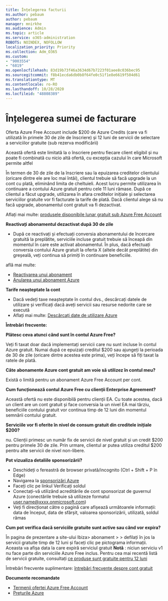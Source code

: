 ```yaml
---
title: Înțelegerea facturii
ms.author: pebaum
author: pebaum
manager: mnirkhe
ms.audience: Admin
ms.topic: article
ms.service: o365-administration
ROBOTS: NOINDEX, NOFOLLOW
localization_priority: Priority
ms.collection: Adm_O365
ms.custom:
- "9003554"
- "6819"
ms.openlocfilehash: 83d19b73f46a3634d67b7223f01aee8c036bec95
ms.sourcegitcommit: f8b41ecda6db0b8f64fe0c51f1e8e6619f504d61
ms.translationtype: MT
ms.contentlocale: ro-RO
ms.lasthandoff: 10/28/2020
ms.locfileid: "48808389"
---
```

# <a name="understand-billing-amount"></a>Înțelegerea sumei de facturare

Oferta Azure Free Account include $200 de Azure Credits (care va fi utilizată în primele 30 de zile de înscriere) și 12 luni de servicii de selectare a serviciilor gratuite (sub rezerva modificării)

Această ofertă este limitată la o înscriere pentru fiecare client eligibil și nu poate fi combinată cu nicio altă ofertă, cu excepția cazului în care Microsoft permite altfel

În termen de 30 de zile de la înscriere sau la epuizarea creditelor clientului (oricare dintre ele are loc mai întâi), clientul trebuie să facă upgrade la un cont cu plată, eliminând limita de cheltuieli. Acest lucru permite utilizarea în continuare a contului Azure gratuit pentru cele 11 luni rămase. După ce clientul a făcut upgrade, utilizarea în afara creditelor inițiale și selectarea serviciilor gratuite vor fi facturate la tarife de plată. Dacă clientul alege să nu facă upgrade, abonamentul cont gratuit va fi dezactivat.

Aflați mai multe: [produsele disponibile lunar gratuit sub Azure Free Account](https://azure.microsoft.com/free/free-account-faq/)

**Reactivați abonamentul dezactivat după 30 de zile**

- După ce reactivați și efectuați conversia abonamentului de încercare gratuită la preplătite, serviciile incluse gratuit trebuie să înceapă din momentul în care este activat abonamentul. În plus, dacă efectuați conversia contului Azure gratuit la oferta X (altele decât preplătite) din greșeală, veți continua să primiți în continuare beneficiile.

află mai multe: 
- [Reactivarea unui abonament](https://docs.microsoft.com/azure/billing/billing-subscription-become-disable?WT.mc_id=Portal-Microsoft_Azure_Support)
- [Anularea unui abonament Azure](https://docs.microsoft.com/azure/billing/billing-how-to-cancel-azure-subscription?WT.mc_id=Portal-Microsoft_Azure_Support)

**Tarife neașteptate la cont**

- Dacă vedeți taxe neașteptate în contul dvs., descărcați datele de utilizare și verificați dacă aveți servicii sau resurse nedorite care se execută
- Aflați mai multe: [Descărcați date de utilizare Azure](https://docs.microsoft.com/azure/billing/billing-download-azure-invoice-daily-usage-date?WT.mc_id=Portal-Microsoft_Azure_Support#download-usage)

**Întrebări frecvente:**

**Plătesc ceva atunci când sunt în contul Azure Free?**

Veți fi taxat doar dacă implementați servicii care nu sunt incluse în contul Azure gratuit. Numai după ce epuizați creditul $200 sau ajungeți la perioada de 30 de zile (oricare dintre acestea este prima), veți începe să fiți taxat la ratele de plată.

**Câte abonamente Azure cont gratuit am voie să utilizez în contul meu?**  

Există o limită pentru un abonament Azure Free Account per cont.

**Cum funcționează contul Azure Free cu clienții Enterprise Agreement?**  

Această ofertă nu este disponibilă pentru clienții EA. Cu toate acestea, dacă un client are un cont gratuit și face conversia la un nivel EA mai târziu, beneficiile contului gratuit vor continua timp de 12 luni din momentul semnării contului gratuit.

**Serviciile vor fi oferite în nivel de consum gratuit din creditele inițiale $200?**  

nu. Clienții primesc un număr fix de servicii de nivel gratuit și un credit $200 pentru primele 30 de zile. Prin urmare, clientul ar putea utiliza creditul $200 pentru alte servicii de nivel non-libere.

**Pot vizualiza detaliile sponsorizării?**

- Deschideți o fereastră de browser privată/incognito (Ctrl + Shift + P în Edge)
- Navigarea la [sponsorizări Azure](http://www.microsoftazuresponsorships.com/)
- Faceți clic pe linkul Verificați soldul
- Conectați-vă utilizând acreditările de cont sponsorizat de guvernul Azure (conectările trebuie să utilizeze formatul user.name@xxxx.onmicrosoft.com)
- Veți fi direcționat către o pagină care afișează următoarele informații: data de început, data de sfârșit, valoarea sponsorizării, utilizată, soldul rămas

**Cum pot verifica dacă serviciile gratuite sunt active sau când vor expira?**

În pagina de prezentare a site-ului Ibiza> abonament > > defilați în jos la servicii gratuite timp de 12 luni și faceți clic pe pictograma informații. Aceasta va afișa data la care expiră serviciul gratuit **Notă** : niciun serviciu v1 nu face parte din serviciile Azure Free inclus. Pentru cea mai recentă listă de servicii gratuite, consultați [ce produse sunt gratuite pentru 12 luni](http://www.microsoftazuresponsorships.com/)

Întrebări frecvente suplimentare: [întrebări frecvente despre cont gratuit](https://azure.microsoft.com/free/free-account-faq/)

**Documente recomandate**

- [Termenii ofertei Azure Free Account](https://azure.microsoft.com/offers/ms-azr-0044p/)
- [Prețurile Azure](https://azure.microsoft.com/pricing/)